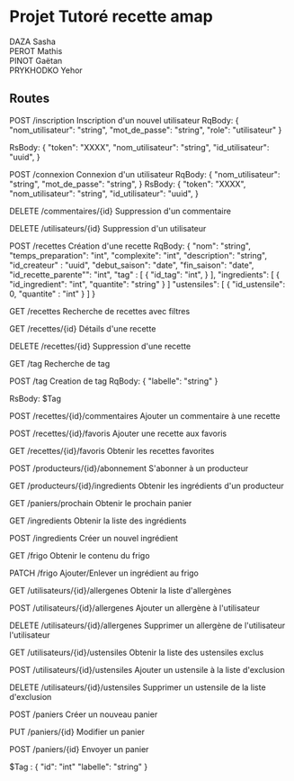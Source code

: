 # Projet Tutoré recette amap
DAZA Sasha  
PEROT Mathis  
PINOT Gaëtan  
PRYKHODKO Yehor  

## Routes

POST
/inscription
Inscription d'un nouvel utilisateur
RqBody:
{
  "nom_utilisateur": "string",
  "mot_de_passe": "string",
  "role": "utilisateur"
}

RsBody:
{
    "token": "XXXX",
    "nom_utilisateur": "string",
    "id_utilisateur": "uuid",
}


POST
/connexion
Connexion d'un utilisateur
RqBody:
{
  "nom_utilisateur": "string",
  "mot_de_passe": "string",
}
RsBody:
{
    "token": "XXXX",
    "nom_utilisateur": "string",
    "id_utilisateur": "uuid",
}

DELETE
/commentaires/{id}
Suppression d'un commentaire

DELETE
/utilisateurs/{id}
Suppression d'un utilisateur

POST
/recettes
Création d'une recette
RqBody:
{
  "nom": "string",
  "temps_preparation": "int",
  "complexite": "int",
  "description": "string",
"id_createur" : "uuid",
"debut_saison": "date",
"fin_saison": "date",
"id_recette_parente"": "int",
"tag" : [
{
"id_tag": "int",
}
],
  "ingredients": [
    {
      "id_ingredient": "int",
      "quantite": "string"
    }
  ]
"ustensiles": [
{
"id_ustensile": 0,
"quantite" : "int"
}
]
}

GET
/recettes
Recherche de recettes avec filtres

GET
/recettes/{id}
Détails d'une recette

DELETE
/recettes/{id}
Suppression d'une recette

GET
/tag
Recherche de tag

POST
/tag
Creation de tag
RqBody:
{
"labelle": "string"
}

RsBody:
$Tag

POST
/recettes/{id}/commentaires
Ajouter un commentaire à une recette

POST
/recettes/{id}/favoris
Ajouter une recette aux favoris

GET
/recettes/{id}/favoris
Obtenir les recettes favorites

POST
/producteurs/{id}/abonnement
S'abonner à un producteur

GET
/producteurs/{id}/ingredients
Obtenir les ingrédients d'un producteur

GET
/paniers/prochain
Obtenir le prochain panier

GET
/ingredients
Obtenir la liste des ingrédients

POST
/ingredients
Créer un nouvel ingrédient

GET
/frigo
Obtenir le contenu du frigo

PATCH
/frigo
Ajouter/Enlever un ingrédient au frigo

GET
/utilisateurs/{id}/allergenes
Obtenir la liste d'allergènes 

POST
/utilisateurs/{id}/allergenes
Ajouter un allergène à l'utilisateur

DELETE
/utilisateurs/{id}/allergenes
Supprimer un allergène de l'utilisateur l'utilisateur

GET
/utilisateurs/{id}/ustensiles
Obtenir la liste des ustensiles exclus

POST
/utilisateurs/{id}/ustensiles
Ajouter un ustensile à la liste d'exclusion

DELETE
/utilisateurs/{id}/ustensiles
Supprimer un ustensile de la liste d'exclusion

POST
/paniers
Créer un nouveau panier

PUT
/paniers/{id}
Modifier un panier

POST
/paniers/{id}
Envoyer un panier

$Tag :
{
"id": "int"
"labelle": "string"
}
